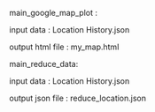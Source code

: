 main_google_map_plot :

  input data : Location History.json

  output html file : my_map.html


main_reduce_data:

  input data : Location History.json

  output json file : reduce_location.json


